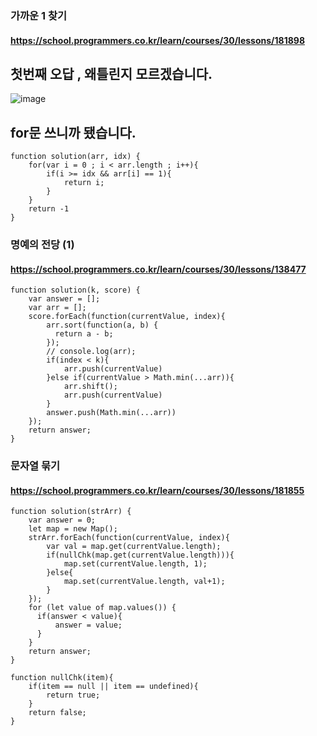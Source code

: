 ### 가까운 1 찾기
#### https://school.programmers.co.kr/learn/courses/30/lessons/181898
## 첫번째 오답 , 왜틀린지 모르겠습니다.
![image](https://github.com/teamSidong/algorithmSIDONG/assets/73986336/02aa81c9-5af1-4c8b-9e2c-f5aece31fa1e)
## for문 쓰니까 됐습니다.
```
function solution(arr, idx) {
    for(var i = 0 ; i < arr.length ; i++){
        if(i >= idx && arr[i] == 1){
            return i;
        }
    }
    return -1
}
```

### 명예의 전당 (1)
#### https://school.programmers.co.kr/learn/courses/30/lessons/138477
```
function solution(k, score) {
    var answer = [];
    var arr = [];
    score.forEach(function(currentValue, index){
        arr.sort(function(a, b) {
          return a - b;
        });
        // console.log(arr);
        if(index < k){
            arr.push(currentValue)
        }else if(currentValue > Math.min(...arr)){
            arr.shift();
            arr.push(currentValue)
        }
        answer.push(Math.min(...arr))
    });
    return answer;
}
```

### 문자열 묶기
#### https://school.programmers.co.kr/learn/courses/30/lessons/181855
```
function solution(strArr) {
    var answer = 0;
    let map = new Map();
    strArr.forEach(function(currentValue, index){
        var val = map.get(currentValue.length);
        if(nullChk(map.get(currentValue.length))){
            map.set(currentValue.length, 1);
        }else{
            map.set(currentValue.length, val+1);
        }
    });
    for (let value of map.values()) {
      if(answer < value){
          answer = value;
      }
    }             
    return answer;
}

function nullChk(item){
    if(item == null || item == undefined){
        return true;
    }
    return false;
}
```

